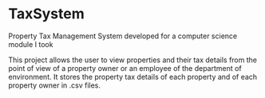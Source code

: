 # TaxSystem
Property Tax Management System developed for a computer science module I took

This project allows the user to view properties and their tax details from the point of view
of a property owner or an employee of the department of environment.
It stores the property tax details of each property and of each property owner in .csv files.
